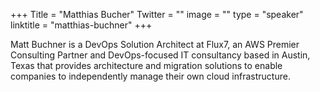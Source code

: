 +++
Title = "Matthias Bucher"
Twitter = ""
image = ""
type = "speaker"
linktitle = "matthias-buchner"
+++

Matt Buchner is a DevOps Solution Architect at Flux7, an AWS Premier Consulting Partner and DevOps-focused IT consultancy based in Austin, Texas that provides architecture and migration solutions to enable companies to independently manage their own cloud infrastructure.